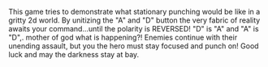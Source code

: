 This game tries to demonstrate what stationary punching would be like in a gritty 2d world. By unitizing the "A" and "D" button the very fabric of reality awaits your command...until the polarity is REVERSED! "D" is "A" and "A" is "D",. mother of god what is happening?! Enemies continue with their unending assault, but you the hero must stay focused and punch on! Good luck and may the darkness stay at bay.